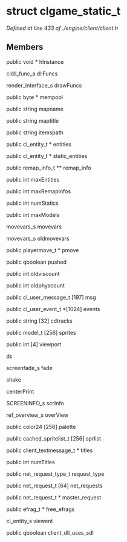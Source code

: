 # struct clgame_static_t

*Defined at line 433 of ./engine/client/client.h*

## Members

public void * hInstance

cldll_func_s dllFuncs

render_interface_s drawFuncs

public byte * mempool

public string mapname

public string maptitle

public string itemspath

public cl_entity_t * entities

public cl_entity_t * static_entities

public remap_info_t ** remap_info

public int maxEntities

public int maxRemapInfos

public int numStatics

public int maxModels

movevars_s movevars

movevars_s oldmovevars

public playermove_t * pmove

public qboolean pushed

public int oldviscount

public int oldphyscount

public cl_user_message_t [197] msg

public cl_user_event_t *[1024] events

public string [32] cdtracks

public model_t [256] sprites

public int [4] viewport

 ds

screenfade_s fade

 shake

 centerPrint

SCREENINFO_s scrInfo

ref_overview_s overView

public color24 [256] palette

public cached_spritelist_t [256] sprlist

public client_textmessage_t * titles

public int numTitles

public net_request_type_t request_type

public net_request_t [64] net_requests

public net_request_t * master_request

public efrag_t * free_efrags

cl_entity_s viewent

public qboolean client_dll_uses_sdl



